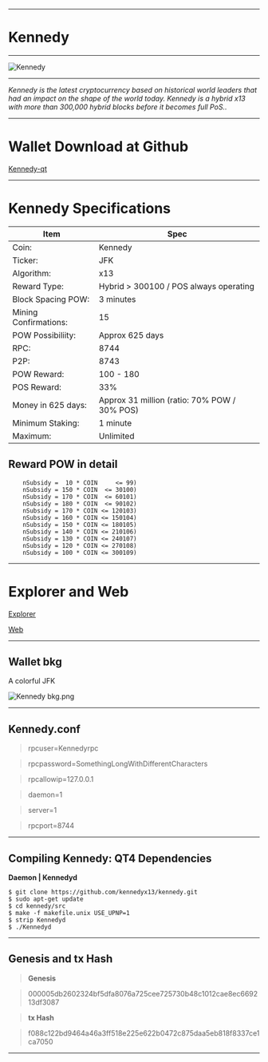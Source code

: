 -----


**Kennedy**
=========

----


![Kennedy](https://cdn.pbrd.co/images/GM9oezX.png)




-----







*Kennedy is the latest cryptocurrency based on historical world leaders that had an impact on the shape of the world today. Kennedy is a hybrid x13 with more than 300,000 hybrid blocks before it becomes full PoS..*


-----



Wallet Download at Github 
=======================


[Kennedy-qt](https://github.com/kennedyx13/Kennedy-qt)

-----

Kennedy Specifications
=======================



Item        |  Spec     |
 --------  |  --------  
Coin:         |  Kennedy    |  
Ticker:       |  JFK    | 
Algorithm:       |  x13    |
Reward Type:       |  Hybrid > 300100 / POS always operating    | 
Block Spacing POW:       |  3 minutes    | 
Mining Confirmations:       |  15    |
POW Possibiliity:       |  Approx 625 days    |
RPC:       |  8744    | 
P2P:       |  8743    |
POW Reward:       |  100 - 180    | 
POS Reward:       |  33%    | 
Money in 625 days:       |  Approx 31 million (ratio: 70% POW / 30% POS)    |      |
Minimum Staking:       |  1 minute    | 
Maximum:       |  Unlimited    |      |




Reward POW in detail
-------------


        nSubsidy =  10 * COIN     <= 99)
        nSubsidy = 150 * COIN  <= 30100)
        nSubsidy = 170 * COIN  <= 60101)
        nSubsidy = 180 * COIN  <= 90102)
        nSubsidy = 170 * COIN <= 120103)
        nSubsidy = 160 * COIN <= 150104)
        nSubsidy = 150 * COIN <= 180105)
        nSubsidy = 140 * COIN <= 210106)
        nSubsidy = 130 * COIN <= 240107)
        nSubsidy = 120 * COIN <= 270108)
        nSubsidy = 100 * COIN <= 300109)
         


-----

Explorer and Web 
=======================

[Explorer](http://216.189.144.26:3001/)

[Web](http://j-f-k.info)


------


Wallet bkg
-------------



A colorful JFK



![Kennedy bkg.png](https://cdn.pbrd.co/images/GM9mcX8.png)


-----



Kennedy.conf
--------------------

> rpcuser=Kennedyrpc

> rpcpassword=SomethingLongWithDifferentCharacters

> rpcallowip=127.0.0.1

> daemon=1

> server=1

> rpcport=8744


-----


Compiling Kennedy: QT4 Dependencies
--------------------

**Daemon | Kennedyd**





    $ git clone https://github.com/kennedyx13/kennedy.git 
    $ sudo apt-get update
    $ cd kennedy/src
    $ make -f makefile.unix USE_UPNP=1
    $ strip Kennedyd
    $ ./Kennedyd



----

Genesis and tx Hash
--------------------

> **Genesis**

> 000005db2602324bf5dfa8076a725cee725730b48c1012cae8ec669213df3087


> **tx Hash**

> f088c122bd9464a46a3ff518e225e622b0472c875daa5eb818f8337ce1ca7050


-----
